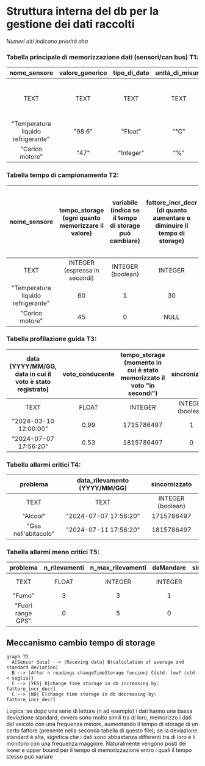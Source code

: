 # Struttura interna del db per la gestione dei dati raccolti 
_Numeri alti indicano priorità alta_

### Tabella principale di memorizzazione dati (sensori/can bus) T1:
|nome_sensore|valore_generico|tipo_di_dato|unità_di_misura|timestamp|sincronizzato|priorità 
|:---:|:---:|:---:|:---:|:---:| :---:|:---:
|TEXT|TEXT|TEXT|TEXT|INTEGER (numero di secondi trascorsi dall'epoc)|INTEGER (boolean)|INTEGER
|"Temperatura liquido refrigerante"|"98.6"|"Float"|"°C"|1715786497|0|3
|"Carico motore"|"47"|"Integer"|"%"|1715269497|1|8

### Tabella tempo di campionamento T2:
|nome_sensore|tempo_storage (ogni quanto memorizzare il valore)|variabile (indica se il tempo di storage può cambiare)|fattore_incr_decr (di quanto aumentare o diminuire il tempo di storage)|soglia (delimita se i dati campionati sono omogenei "<" o eterogenei ">")|tMinStorage (tempo minimo di storage)|tMaxStorage (tempo massimo di storage)
|:---:|:---:|:---:|:---:|:---:|:---:|:---:|
|TEXT|INTEGER (espressa in secondi) |INTEGER (boolean)|INTEGER|INTEGER|INTEGER|INTEGER|
|"Temperatura liquido refrigerante"|60|1|30|0.5|60|240
|"Carico motore"|45|0|NULL|NULL|NULL|NULL

### Tabella profilazione guida T3:
|data (YYYY/MM/GG, data in cui il voto è stato registrato)| voto_conducente|tempo_storage (momento in cui è stato memorizzato il voto "in secondi") |sincronizzato
|:---:|:---:|:---:|:---:|
|TEXT|FLOAT|INTEGER|INTEGER (boolean)|
|"2024-03-10 12:00:00"|0.99|1715786497|1|
|"2024-07-07 17:56:20"|0.53|1815786497|0|

### Tabella allarmi critici T4:
|problema|data_rilevamento (YYYY/MM/GG)|sincornizzato|
|:---:|:---:|:---:|
|TEXT|TEXT|INTEGER (boolean)|
|"Alcool"|"2024-07-07 17:56:20"|1715786497|1|
|"Gas nell'abitacolo"|"2024-07-11 17:56:20"|1815786497|0|

### Tabella allarmi meno critici T5:
|problema|n_rilevamenti|n_max_rilevamenti|daMandare|sincronizzato
|:---:|:---:|:---:|:---:|:---:|
|TEXT|FLOAT|INTEGER|INTEGER|INTEGER (boolean)|INTEGER (boolean)|
|"Fumo"|3|3|1|0|
|"Fuori range GPS"|0|5|0|0|

## Meccanismo cambio tempo di storage
```mermaid
graph TD
  A[Sensor data] --> |Receving data| B(calculation of average and standard deviation)
  B --> |After n readings changeTimeStorage funcion| C{std. low? (std < soglia)}
  C --> |YES| D[change time storage in db increasing by: fattore_incr_decr]
  C --> |NO| E[change time storage in db decreasing by: fattore_incr_decr]
```
Logica: se dopo una serie di letture (n ad esempio) i dati hanno una bassa deviazione standard, ovvero sono molto simili tra di loro, memorizzo i dati del veicolo con una frequenza minore, aumentando il tempo di storage di un certo fattore (presente nella seconda tabella di questo file); se la deviazione standard è alta, significa che i dati sono abbastanza differenti tra di loro e li monitoro con una frequenza maggiore. Naturalmente vengono posti dei lower e upper bound per il tempo di memorizzazione entro i quali il tempo stesso può variare
